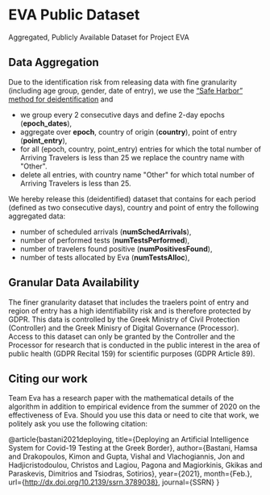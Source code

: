 # EVA Public Dataset
Aggregated, Publicly Available Dataset for Project EVA

## Data Aggregation
Due to the identification risk from releasing data with fine granularity (including age group, gender, date of entry), we use the [“Safe Harbor” method for deidentification](https://www.hhs.gov/hipaa/for-professionals/privacy/special-topics/de-identification/index.html) and 
* we group every 2 consecutive days and define 2-day epochs (**epoch_dates**), 
* aggregate over **epoch**, country of origin (**country**), point of entry (**point_entry**),
* for all (epoch, country, point_entry) entries for which the total number of Arriving Travelers is less than 25 we replace the country name with "Other". 
* delete all entries, with country name "Other" for which  total number of Arriving Travelers is less than 25.
  
  
We hereby release this (deidentified) dataset that contains for each period (defined as two consecutive days), country and point of entry the following aggregated data:
- number of scheduled arrivals (**numSchedArrivals**),
- number of performed tests (**numTestsPerformed**),
- number of travelers found positive (**numPositivesFound**),
- number of tests allocated by Eva (**numTestsAlloc**),
  
## Granular Data Availability
The finer granularity dataset that includes the traelers point of entry and region of entry has a high identifiability risk and is therefore protected by GDPR.
This data is controlled by the Greek Ministry of Civil Protection (Controller) and the Greek Minisry of Digital Governance (Processor). Access to this dataset can only be granted
by the Controller and the Processor for research that is conducted in the public interest in the area of public health (GDPR Recital 159) for scientific purposes (GDPR Article 89).


## Citing our work
Team Eva has a research paper with the mathematical details of the algorithm in addition to empirical evidence from the summer of 2020 on the effectiveness of Eva. Should you use this data or need to cite that work, we politely ask you use the following citation:

@article{bastani2021deploying,
  title={Deploying an Artificial Intelligence System for Covid-19 Testing at the Greek Border},
  author={Bastani, Hamsa and Drakopoulos, Kimon and Gupta, Vishal and Vlachogiannis, Jon and Hadjicristodoulou, Christos and Lagiou, Pagona and Magiorkinis, Gkikas and Paraskevis, Dimitrios and Tsiodras, Sotirios}, 
  year={2021},
  month={Feb.},
  url={http://dx.doi.org/10.2139/ssrn.3789038}, 
  journal={SSRN}
}
